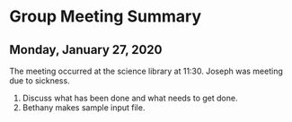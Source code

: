 # Group Meeting Summary
## Monday, January 27, 2020

The meeting occurred at the science library at 11:30. Joseph was meeting due to sickness.

1. Discuss what has been done and what needs to get done.
2. Bethany makes sample input file. 